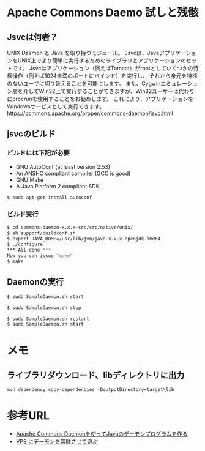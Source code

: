 # Apache Commons Daemo 試しと残骸

## Jsvcは何者？
UNIX Daemon と Java を取り持つモジュール。
Jsvcは、JavaアプリケーションをUNIX上でより簡単に実行するためのライブラリとアプリケーションのセットです。
Jsvcはアプリケーション（例えばTomcat）がrootとしていくつかの特権操作（例えば1024未満のポートにバインド）を実行し、
それから身元を特権のないユーザに切り替えることを可能にします。
また、Cygwinエミュレーション層を介してWin32上で実行することができますが、Win32ユーザーは代わりにprocrunを使用することをお勧めします。
これにより、アプリケーションをWindowsサービスとして実行できます。
https://commons.apache.org/proper/commons-daemon/jsvc.html

## jsvcのビルド
### ビルドには下記が必要
* GNU AutoConf (at least version 2.53)
* An ANSI-C compliant compiler (GCC is good)
* GNU Make
* A Java Platform 2 compliant SDK

```bash
$ sudo apt-get install autoconf
```

### ビルド実行
```bash
$ cd commons-daemon-x.x.x-src/src/native/unix/
$ sh support/buildconf.sh
$ export JAVA_HOME=/usr/lib/jvm/java-x.x.x-openjdk-amd64
$ ./configure
*** All done ***
Now you can issue "make"
$ make
```

## Daemonの実行
```bash
$ sudo SampleDaemon.sh start

$ sudo SampleDaemon.sh stop

$ sudo SampleDaemon.sh restart
$ sudo SampleDaemon.sh start
```
# メモ
## ライブラリダウンロード、libディレクトリに出力
```
mvn dependency:copy-dependencies -DoutputDirectory=target\lib
```


# 参考URL
* [Apache Commons Daemonを使ってJavaのデーモンプログラムを作る](https://www.task-notes.com/entry/20150408/1428462000)
* [VPS にデーモンを常駐させて遊ぶ](https://another.maple4ever.net/archives/1651/)
